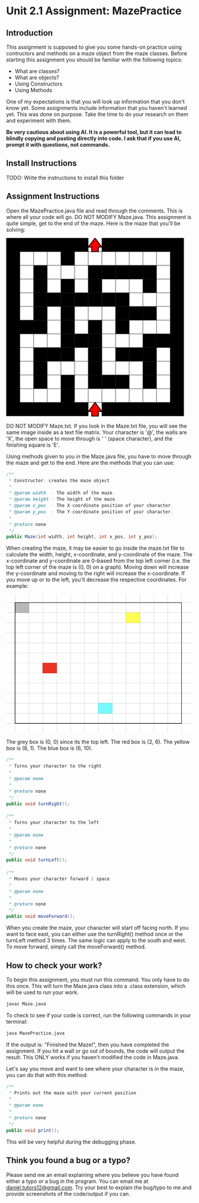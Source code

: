 # Unit 2.1 Assignment: MazePractice

## Introduction

This assignment is supposed to give you some hands-on practice using contructors and methods on a maze object from the maze classes. Before starting this assignment you should be familiar with the following topics:
- What are classes?
- What are objects?
- Using Constructors
- Using Methods

One of my expectations is that you will look up information that you don't know yet. Some assignments include information that you haven't learned yet. This was done on purpose. Take the time to do your research on them and experiment with them.

**Be very cautious about using AI. It is a powerful tool, but it can lead to blindly copying and pasting directly into code. I ask that if you use AI, prompt it with questions, not commands.**

## Install Instructions

TODO: Write the instructions to install this folder

## Assignment Instructions

Open the MazePractice.java file and read through the comments. This is where all your code will go. DO NOT MODIFY Maze.java. This assignment is quite simple, get to the end of the maze. Here is the maze that you'll be solving:

![alt text](Assignment21Maze.png "Unit 2.1 Maze")

DO NOT MODIFY Maze.txt. If you look in the Maze.txt file, you will see the same image inside as a text file matrix. Your character is '@', the walls are 'X', the open space to move through is ' ' (space character), and the finishing square is 'E'.

Using methods given to you in the Maze.java file, you have to move through the maze and get to the end. Here are the methods that you can use:
```java
/**
 * Constructor: creates the maze object
 * 
 * @param width  - The width of the maze.
 * @param height - The height of the maze.
 * @param x_pos  - The X-coordinate position of your character.
 * @param y_pos  - The Y-coordinate position of your character.
 *
 * @return none
 */
public Maze(int width, int height, int x_pos, int y_pos);
```

When creating the maze, it may be easier to go inside the maze.txt file to calculate the width, height, x-coordinate, and y-coordinate of the maze. The x-coordinate and y-coordinate are 0-based from the top left corner (i.e. the top left corner of the maze is (0, 0) on a graph). Moving down will increase the y-coordinate and moving to the right will increase the x-coordinate. If you move up or to the left, you'll decrease the respective coordinates. For example:

![alt text](ExampleMatrixCoordinate.png "Example for matrix coordinates")

The grey box is (0, 0) since its the top left. The red box is (2, 6). The yellow box is (8, 1). The blue box is (6, 10).

```java
/**
 * Turns your character to the right
 * 
 * @param none
 *
 * @return none
 */
public void turnRight();

/**
 * Turns your character to the left
 * 
 * @param none
 *
 * @return none
 */
public void turnLeft();

/**
 * Moves your character forward 1 space
 * 
 * @param none
 *
 * @return none
 */
public void moveForward();
```
When you create the maze, your character will start off facing north. If you want to face east, you can either use the turnRight() method once or the turnLeft method 3 times. The same logic can apply to the south and west. To move forward, simply call the moveForward() method.

## How to check your work?

To begin this assignment, you must run this command. You only have to do this once. This will turn the Maze.java class into a .class extension, which will be used to run your work.
```bash
javac Maze.java
```

To check to see if your code is correct, run the following commands in your terminal:

```bash
java MazePractice.java
```

If the output is: "Finished the Maze!", then you have completed the assignment. If you hit a wall or go out of bounds, the code will output the result. This ONLY works if you haven't modified the code in Maze.java.

Let's say you move and want to see where your character is in the maze, you can do that with this method:
```java
/**
 * Prints out the maze with your current position
 * 
 * @param none
 *
 * @return none
 */
public void print();
```
This will be very helpful during the debugging phase.

## Think you found a bug or a typo?

Please send me an email explaining where you believe you have found either a typo or a bug in the program. You can email me at daniel.tutors12@gmail.com. Try your best to explain the bug/typo to me and provide screenshots of the code/output if you can.

